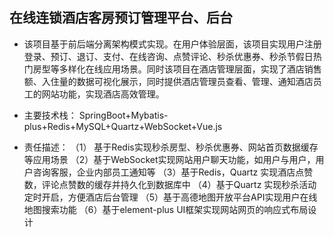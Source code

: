 ## 在线连锁酒店客房预订管理平台、后台
- 该项目基于前后端分离架构模式实现。在用户体验层面，该项目实现用户注册登录、预订、退订、支付、在线咨询、点赞评论、秒杀优惠券、秒杀节假日热门房型等多样化在线应用场景。同时该项目在酒店管理层面，实现了酒店销售额、入住量的数据可视化展示，同时提供酒店管理员查看、管理、通知酒店员工的网站功能，实现酒店高效管理。


- 主要技术栈： 
SpringBoot+Mybatis-plus+Redis+MySQL+Quartz+WebSocket+Vue.js

- 责任描述：
（1） 基于Redis实现秒杀房型、秒杀优惠券、网站首页数据缓存等应用场景
（2）基于WebSocket实现网站用户聊天功能，如用户与用户，用户咨询客服，企业内部员工通知等 
（3）基于Redis，Quartz 实现酒店点赞数，评论点赞数的缓存并持久化到数据库中
（4）基于Quartz 实现秒杀活动定时开启，方便酒店后台管理
（5）基于高德地图开放平台API实现用户在线地图搜索功能
（6）基于element-plus UI框架实现网站网页的响应式布局设计

